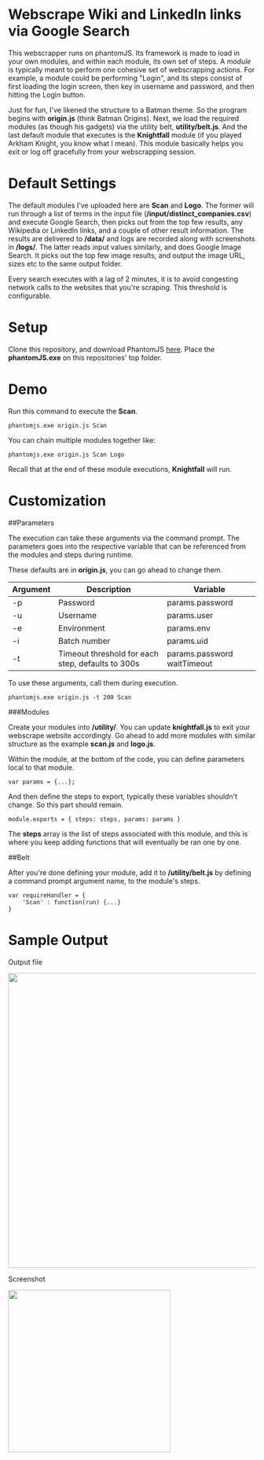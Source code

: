Webscrape Wiki and LinkedIn links via Google Search
===================================================

This webscrapper runs on phantomJS. Its framework is made to load in your own modules, and within each module, its own set of steps. A *module* is typically meant to perform one cohesive set of webscrapping actions.
For example, a module could be performing "Login", and its steps consist of first loading the login screen, then key in username and password, and then hitting the Login button.

Just for fun, I've likened the structure to a Batman theme. So the program begins with **origin.js** (think Batman Origins). Next, we load the required modules (as though his gadgets) via the utility belt, **utility/belt.js**.
And the last default module that executes is the **Knightfall** module (if you played Arkham Knight, you know what I mean).
This module basically helps you exit or log off gracefully from your webscrapping session.


Default Settings
=====
The default modules I've uploaded here are **Scan** and **Logo**. The former will run through a list of terms in the input file (**/input/distinct_companies.csv**) and execute Google Search,
then picks out from the top few results, any Wikipedia or LinkedIn links, and a couple of other result information. The results are delivered to **/data/** and logs are recorded along with screenshots in **/logs/**.
The latter reads input values similarly, and does Google Image Search. It picks out the top few image results, and output the image URL, sizes etc to the same output folder.

Every search executes with a lag of 2 minutes, it is to avoid congesting network calls to the websites that you're scraping. This threshold is configurable.


Setup
======
Clone this repository, and download PhantomJS <a href="http://phantomjs.org/download.html" target="_blank">here</a>. Place the **phantomJS.exe** on this repositories' top folder.


Demo
=====
Run this command to execute the **Scan**.
```
phantomjs.exe origin.js Scan
```

You can chain multiple modules together like:
```
phantomjs.exe origin.js Scan Logo
```

Recall that at the end of these module executions, **Knightfall** will run.


Customization
===============
##Parameters

The execution can take these arguments via the command prompt. The parameters goes into the respective variable that can be referenced from the modules and steps during runtime.

These defaults are in **origin.js**, you can go ahead to change them.


|Argument  | Description  | Variable|
|------------- | ------------- | -------------|  
|-p  | Password | params.password |
|-u  | Username | params.user |
|-e  | Environment | params.env |
|-i  | Batch number | params.uid |
|-t  | Timeout threshold for each step, defaults to 300s| params.password waitTimeout|

To use these arguments, call them during execution.
```
phantomjs.exe origin.js -t 200 Scan
```


###Modules

Create your modules into **/utility/**. You can update **knightfall.js** to exit your webscrape website accordingly. Go ahead to add more modules with similar structure as the example **scan.js** and **logo.js**.

Within the module, at the bottom of the code, you can define parameters local to that module.
```
var params = {...};
```

And then define the steps to export, typically these variables shouldn't change. So this part should remain.
```
module.exports = { steps: steps, params: params }
```

The **steps** array is the list of steps associated with this module, and this is where you keep adding functions that will eventually be ran one by one.

##Belt

After you're done defining your module, add it to **/utility/belt.js** by defining a command prompt argument name, to the module's steps.
```
var requireHandler = {
	'Scan' : function(run) {...}
}
``` 

Sample Output
=====
Output file

<img width="600px" src="https://github.com/Kyeo1983/scrape_wiki_linkedin_links/master/logs/linksoutput.jpg"/>

Screenshot

<img width="330px" src="https://github.com/Kyeo1983/scrape_wiki_linkedin_links/master/logs/20180126_1011h30s_loaded.jpg"/>
